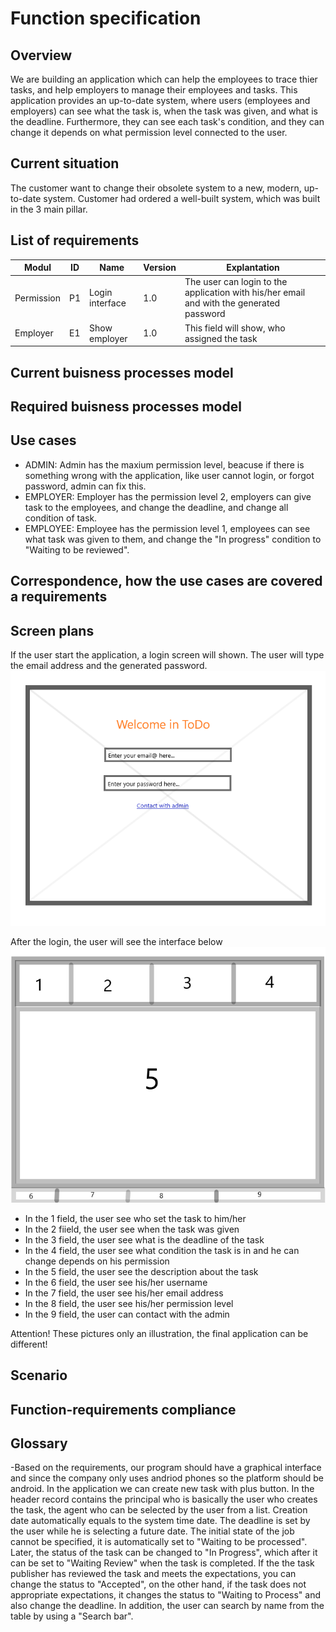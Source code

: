 # Function specification

## Overview
We are building an application which can help the employees to trace thier tasks, and help employers to manage their employees and tasks.
This application provides an up-to-date system, where users (employees and employers) can see what the task is, when the task was given, and what is the deadline.
Furthermore, they can see each task's condition, and they can change it depends on what permission level connected to the user.



## Current situation
The customer want to change their obsolete system to a new, modern, up-to-date system.
Customer had ordered a well-built system, which was built in the 3 main pillar.





## List of requirements
Modul | ID | Name | Version | Explantation
------------ | ------------- | ------------ | ----------- | -----------
Permission | P1 | Login interface | 1.0 | The user can login to the application with his/her email and with the generated password
Employer | E1 | Show employer | 1.0 | This field will show, who assigned the task

## Current buisness processes model

## Required buisness processes model

## Use cases
* ADMIN: Admin has the maxium permission level, beacuse if there is something wrong with the application, like user cannot login, or forgot password, admin can fix this.
* EMPLOYER: Employer has the permission level 2, employers can give task to the employees, and change the deadline, and change all condition of task.
* EMPLOYEE: Employee has the permission level 1, employees can see what task was given to them, and change the "In progress" condition to "Waiting to be reviewed".

## Correspondence, how the use cases are covered a requirements

## Screen plans
If the user start the application, a login screen will shown.
The user will type the email address and the generated password.
![Login screen](https://github.com/Martonai/Project-Skidrow/blob/main/First%20Project/pictures/WelcomeScreen.png)

After the login, the user will see the interface below
![Login screen](https://github.com/Martonai/Project-Skidrow/blob/main/First%20Project/pictures/UserInterface.png)

* In the 1 field, the user see who set the task to him/her
* In the 2 fiield, the user see when the task was given
* In the 3 field, the user see what is the deadline of the task
* In the 4 field, the user see what condition the task is in and he can change depends on his permission
* In the 5 field, the user see the description about the task
* In the 6 field, the user see his/her username
* In the 7 field, the user see his/her email address
* In the 8 field, the user see his/her permission level
* In the 9 field, the user can contact with the admin

Attention! These pictures only an illustration, the final application can be different!

## Scenario

## Function-requirements compliance

## Glossary



























-Based on the requirements, our program should have a graphical interface and since
the company only uses andriod phones so the platform should be android.
In the application we can create new task with plus button.
In the header record contains the principal who is basically the user who creates the task,
the agent who can be selected by the user from a list. Creation date automatically equals to the
system time date. The deadline is set by the user while he is selecting a future date.
The initial state of the job cannot be specified, it is automatically set to "Waiting to be processed".
Later, the status of the task can be changed to "In Progress", which after
it can be set to "Waiting Review" when the task is completed. 
If the the task publisher has reviewed the task and meets the expectations, you can change the status to "Accepted",
on the other hand, if the task does not appropriate expectations, it changes the status to "Waiting to Process" and also change the deadline.
In addition, the user can search by name from the table by using a "Search bar".

